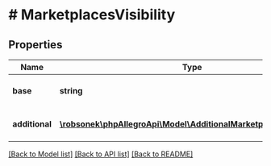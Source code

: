 # # MarketplacesVisibility

## Properties

Name | Type | Description | Notes
------------ | ------------- | ------------- | -------------
**base** | **string** | Base marketplace ID. |
**additional** | [**\robsonek\phpAllegroApi\Model\AdditionalMarketplacesVisibility[]**](AdditionalMarketplacesVisibility.md) | Additional marketplaces information. | [optional]

[[Back to Model list]](../../README.md#models) [[Back to API list]](../../README.md#endpoints) [[Back to README]](../../README.md)
